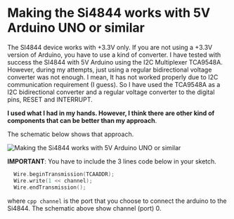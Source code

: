 # Making the Si4844 works with 5V Arduino UNO or similar

The SI4844 device works with  +3.3V only. If you are not using a +3.3V version of Arduino, you have to use a kind of converter. I have tested with success the SI4844 with 5V Arduino using the I2C Multiplexer TCA9548A. However, during my attempts, just using a regular bidirectional voltage converter was not enough. I mean, It has not worked  properly due to I2C communication requirement (I guess). So I have used the TCA9548A as a I2C bidirectional converter and a regular voltage converter to the digital pins, RESET and INTERRUPT.   


__I used what I had in my hands. However, I think there are other kind of components that can be better than my approach__. 


The schematic below shows that approach. 

![Making the Si4844 works with 5V Arduino UNO or similar](https://github.com/pu2clr/SI4844/blob/master/extras/5V_to_3V3_CONVERTER/ARDUINO5V_WITH_4844_schematic_.png)



__IMPORTANT__:
You have to include the 3 lines code below in your sketch.

```cpp
  Wire.beginTransmission(TCAADDR);
  Wire.write(1 << channel);
  Wire.endTransmission(); 
```

where ```cpp channel``` is the port that you choose to connect the arduino to the Si4844. The schematic above show channel (port) 0.



